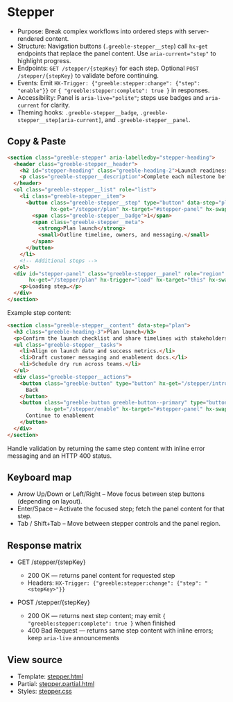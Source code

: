 # Stepper

- Purpose: Break complex workflows into ordered steps with server-rendered content.
- Structure: Navigation buttons (`.greeble-stepper__step`) call `hx-get` endpoints that replace the
  panel content. Use `aria-current="step"` to highlight progress.
- Endpoints: `GET /stepper/{stepKey}` for each step. Optional `POST /stepper/{stepKey}` to validate
  before continuing.
- Events: Emit `HX-Trigger: {"greeble:stepper:change": {"step": "enable"}}` or
  `{ "greeble:stepper:complete": true }` in responses.
- Accessibility: Panel is `aria-live="polite"`; steps use badges and `aria-current` for clarity.
- Theming hooks: `.greeble-stepper__badge`, `.greeble-stepper__step[aria-current]`, and
  `.greeble-stepper__panel`.

## Copy & Paste

```html
<section class="greeble-stepper" aria-labelledby="stepper-heading">
  <header class="greeble-stepper__header">
    <h2 id="stepper-heading" class="greeble-heading-2">Launch readiness checklist</h2>
    <p class="greeble-stepper__description">Complete each milestone before launch day.</p>
  </header>
  <ol class="greeble-stepper__list" role="list">
    <li class="greeble-stepper__item">
      <button class="greeble-stepper__step" type="button" data-step="plan" aria-current="step"
              hx-get="/stepper/plan" hx-target="#stepper-panel" hx-swap="innerHTML">
        <span class="greeble-stepper__badge">1</span>
        <span class="greeble-stepper__meta">
          <strong>Plan launch</strong>
          <small>Outline timeline, owners, and messaging.</small>
        </span>
      </button>
    </li>
    <!-- Additional steps -->
  </ol>
  <div id="stepper-panel" class="greeble-stepper__panel" role="region" aria-live="polite"
       hx-get="/stepper/plan" hx-trigger="load" hx-target="this" hx-swap="innerHTML">
    <p>Loading step…</p>
  </div>
</section>
```

Example step content:

```html
<section class="greeble-stepper__content" data-step="plan">
  <h3 class="greeble-heading-3">Plan launch</h3>
  <p>Confirm the launch checklist and share timelines with stakeholders.</p>
  <ul class="greeble-stepper__tasks">
    <li>Align on launch date and success metrics.</li>
    <li>Draft customer messaging and enablement docs.</li>
    <li>Schedule dry run across teams.</li>
  </ul>
  <div class="greeble-stepper__actions">
    <button class="greeble-button" type="button" hx-get="/stepper/intro" hx-target="#stepper-panel" hx-swap="innerHTML">
      Back
    </button>
    <button class="greeble-button greeble-button--primary" type="button"
            hx-get="/stepper/enable" hx-target="#stepper-panel" hx-swap="innerHTML">
      Continue to enablement
    </button>
  </div>
</section>
```

Handle validation by returning the same step content with inline error messaging and an HTTP 400
status.

## Keyboard map

- Arrow Up/Down or Left/Right – Move focus between step buttons (depending on layout).
- Enter/Space – Activate the focused step; fetch the panel content for that step.
- Tab / Shift+Tab – Move between stepper controls and the panel region.

## Response matrix

- GET /stepper/{stepKey}
  - 200 OK — returns panel content for requested step
  - Headers: `HX-Trigger: {"greeble:stepper:change": {"step": "<stepKey>"}}`

- POST /stepper/{stepKey}
  - 200 OK — returns next step content; may emit `{ "greeble:stepper:complete": true }` when finished
  - 400 Bad Request — returns same step content with inline errors; keep `aria-live` announcements

## View source

- Template: [stepper.html](https://github.com/Bakobiibizo/greeble/blob/main/packages/greeble_components/components/stepper/templates/stepper.html)
- Partial: [stepper.partial.html](https://github.com/Bakobiibizo/greeble/blob/main/packages/greeble_components/components/stepper/templates/stepper.partial.html)
- Styles: [stepper.css](https://github.com/Bakobiibizo/greeble/blob/main/packages/greeble_components/components/stepper/static/stepper.css)
